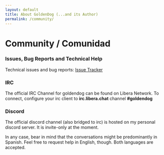 ```yaml
---
layout: default
title: About GoldenDog (...and its Author)
permalink: /community/
---
```


# Community / Comunidad



### Issues, Bug Reports and Technical Help

Technical issues and bug reports: [Issue Tracker](https://github.com/goldendoglinux/support/issues)


### IRC

The official IRC Channel for goldendog can be found on Libera Network. To connect, configure your irc client to **irc.libera.chat** channel **#goldendog**


### Discord

The official discord channel (also bridged to irc) is hosted on my personal discord server. It is invite-only at the moment.

In any case, bear in mind that the conversations might be predominantly in Spanish. Feel free to request help in English, though. Both languages are accepted.


